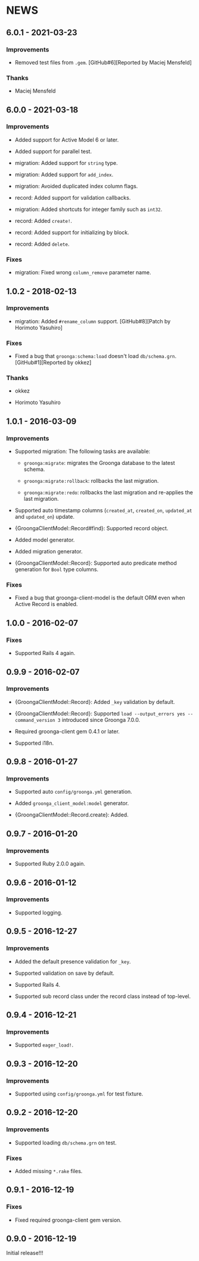 # NEWS

## 6.0.1 - 2021-03-23

### Improvements

  * Removed test files from `.gem`.
    [GitHub#6][Reported by Maciej Mensfeld]

### Thanks

  * Maciej Mensfeld

## 6.0.0 - 2021-03-18

### Improvements

  * Added support for Active Model 6 or later.

  * Added support for parallel test.

  * migration: Added support for `string` type.

  * migration: Added support for `add_index`.

  * migration: Avoided duplicated index column flags.

  * record: Added support for validation callbacks.

  * migration: Added shortcuts for integer family such as `int32`.

  * record: Added `create!`.

  * record: Added support for initializing by block.

  * record: Added `delete`.

### Fixes

  * migration: Fixed wrong `column_remove` parameter name.

## 1.0.2 - 2018-02-13

### Improvements

  * migration: Added `#rename_column` support.
    [GitHub#8][Patch by Horimoto Yasuhiro]

### Fixes

  * Fixed a bug that `groonga:schema:load` doesn't load
    `db/schema.grn`. [GitHub#1][Reported by okkez]

### Thanks

  * okkez

  * Horimoto Yasuhiro

## 1.0.1 - 2016-03-09

### Improvements

  * Supported migration: The following tasks are available:

    * `groonga:migrate`: migrates the Groonga database to the latest schema.

    * `groonga:migrate:rollback`: rollbacks the last migration.

    * `groonga:migrate:redo`: rollbacks the last migration and
      re-applies the last migration.

  * Supported auto timestamp columns (`created_at`, `created_on`,
    `updated_at` and `updated_on`) update.

  * {GroongaClientModel::Record#find}: Supported record object.

  * Added model generator.

  * Added migration generator.

  * {GroongaClientModel::Record}: Supported auto predicate method
    generation for `Bool` type columns.

### Fixes

  * Fixed a bug that groonga-client-model is the default ORM even when
    Active Record is enabled.

## 1.0.0 - 2016-02-07

### Fixes

  * Supported Rails 4 again.

## 0.9.9 - 2016-02-07

### Improvements

  * {GroongaClientModel::Record}: Added `_key` validation by default.

  * {GroongaClientModel::Record}: Supported `load --output_errors yes
    --command_version 3` introduced since Groonga 7.0.0.

  * Required groonga-client gem 0.4.1 or later.

  * Supported i18n.

## 0.9.8 - 2016-01-27

### Improvements

  * Supported auto `config/groonga.yml` generation.

  * Added `groonga_client_model:model` generator.

  * {GroongaClientModel::Record.create}: Added.

## 0.9.7 - 2016-01-20

### Improvements

  * Supported Ruby 2.0.0 again.

## 0.9.6 - 2016-01-12

### Improvements

  * Supported logging.

## 0.9.5 - 2016-12-27

### Improvements

  * Added the default presence validation for `_key`.

  * Supported validation on save by default.

  * Supported Rails 4.

  * Supported sub record class under the record class instead of
    top-level.

## 0.9.4 - 2016-12-21

### Improvements

  * Supported `eager_load!`.

## 0.9.3 - 2016-12-20

### Improvements

  * Supported using `config/groonga.yml` for test fixture.

## 0.9.2 - 2016-12-20

### Improvements

  * Supported loading `db/schema.grn` on test.

### Fixes

  * Added missing `*.rake` files.

## 0.9.1 - 2016-12-19

### Fixes

  * Fixed required groonga-client gem version.

## 0.9.0 - 2016-12-19

Initial release!!!
